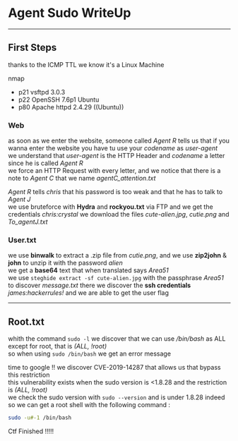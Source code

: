 # Agent Sudo WriteUp

---

## First Steps

thanks to the ICMP TTL we know it's a Linux Machine

nmap 
* p21 vsftpd 3.0.3
* p22 OpenSSH 7.6p1 Ubuntu
* p80 Apache httpd 2.4.29 ((Ubuntu))

### Web

as soon as we enter the website, someone called *Agent R* tells us that if you wanna enter the website you have tu use your *codename* as *user-agent*  
we understand that *user-agent* is the HTTP Header and *codename* a letter since he is called *Agent R*  
we force an HTTP Request with every letter, and we notice that there is a note to *Agent C* that we name *agentC_attention.txt*

*Agent R* tells *chris* that his password is too weak and that he has to talk to *Agent J*  
we use bruteforce with **Hydra** and **rockyou.txt** via FTP and we get the credentials *chris:crystal* 
we download the files *cute-alien.jpg*, *cutie.png* and *To_agentJ.txt*

### User.txt

we use **binwalk** to extract a .zip file from *cutie.png*, and we use **zip2john** & **john** to unzip it with the password *alien*  
we get a **base64** text that when translated says *Area51*  
we use `steghide extract -sf cute-alien.jpg` with the passphrase *Area51* to discover *message.txt*
there we discover the **ssh credentials** *james:hackerrules!* and we are able to get the user flag

---

## Root.txt

whith the command `sudo -l` we discover that we can use */bin/bash* as ALL except for root, that is *(ALL, !root)*  
so when using `sudo /bin/bash` we get an error message

time to google !! we discover CVE-2019-14287 that allows us that bypass this restriction  
this vulnerability exists when the sudo version is <1.8.28 and the restriction is *(ALL, !root)*  
we check the sudo version with `sudo --version` and is under 1.8.28 indeed  
so we can get a root shell with the following command :  
```bash
sudo -u#-1 /bin/bash
```

Ctf Finished !!!!!
